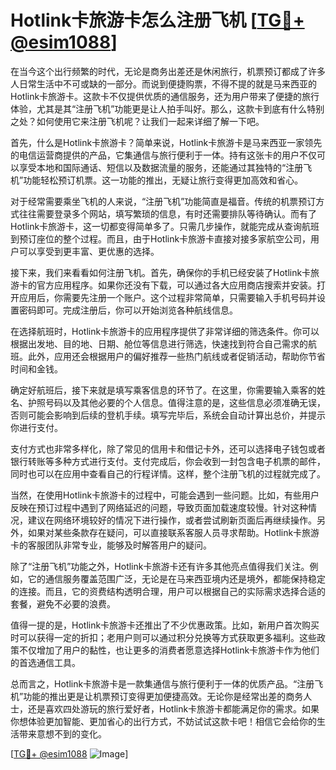 # Hotlink卡旅游卡怎么注册飞机 [[TG💪+ @esim1088](https://t.me/s/esim1088)]

在当今这个出行频繁的时代，无论是商务出差还是休闲旅行，机票预订都成了许多人日常生活中不可或缺的一部分。而说到便捷购票，不得不提的就是马来西亚的Hotlink卡旅游卡。这款卡不仅提供优质的通信服务，还为用户带来了便捷的旅行体验，尤其是其“注册飞机”功能更是让人拍手叫好。那么，这款卡到底有什么特别之处？如何使用它来注册飞机呢？让我们一起来详细了解一下吧。

首先，什么是Hotlink卡旅游卡？简单来说，Hotlink卡旅游卡是马来西亚一家领先的电信运营商提供的产品，它集通信与旅行便利于一体。持有这张卡的用户不仅可以享受本地和国际通话、短信以及数据流量的服务，还能通过其独特的“注册飞机”功能轻松预订机票。这一功能的推出，无疑让旅行变得更加高效和省心。

对于经常需要乘坐飞机的人来说，“注册飞机”功能简直是福音。传统的机票预订方式往往需要登录多个网站，填写繁琐的信息，有时还需要排队等待确认。而有了Hotlink卡旅游卡，这一切都变得简单多了。只需几步操作，就能完成从查询航班到预订座位的整个过程。而且，由于Hotlink卡旅游卡直接对接多家航空公司，用户可以享受到更丰富、更优惠的选择。

接下来，我们来看看如何注册飞机。首先，确保你的手机已经安装了Hotlink卡旅游卡的官方应用程序。如果你还没有下载，可以通过各大应用商店搜索并安装。打开应用后，你需要先注册一个账户。这个过程非常简单，只需要输入手机号码并设置密码即可。完成注册后，你可以开始浏览各种航线信息。

在选择航班时，Hotlink卡旅游卡的应用程序提供了非常详细的筛选条件。你可以根据出发地、目的地、日期、舱位等信息进行筛选，快速找到符合自己需求的航班。此外，应用还会根据用户的偏好推荐一些热门航线或者促销活动，帮助你节省时间和金钱。

确定好航班后，接下来就是填写乘客信息的环节了。在这里，你需要输入乘客的姓名、护照号码以及其他必要的个人信息。值得注意的是，这些信息必须准确无误，否则可能会影响到后续的登机手续。填写完毕后，系统会自动计算出总价，并提示你进行支付。

支付方式也非常多样化，除了常见的信用卡和借记卡外，还可以选择电子钱包或者银行转账等多种方式进行支付。支付完成后，你会收到一封包含电子机票的邮件，同时也可以在应用中查看自己的行程详情。这样，整个注册飞机的过程就完成了。

当然，在使用Hotlink卡旅游卡的过程中，可能会遇到一些问题。比如，有些用户反映在预订过程中遇到了网络延迟的问题，导致页面加载速度较慢。针对这种情况，建议在网络环境较好的情况下进行操作，或者尝试刷新页面后再继续操作。另外，如果对某些条款存在疑问，可以直接联系客服人员寻求帮助。Hotlink卡旅游卡的客服团队非常专业，能够及时解答用户的疑问。

除了“注册飞机”功能之外，Hotlink卡旅游卡还有许多其他亮点值得我们关注。例如，它的通信服务覆盖范围广泛，无论是在马来西亚境内还是境外，都能保持稳定的连接。而且，它的资费结构透明合理，用户可以根据自己的实际需求选择合适的套餐，避免不必要的浪费。

值得一提的是，Hotlink卡旅游卡还推出了不少优惠政策。比如，新用户首次购买时可以获得一定的折扣；老用户则可以通过积分兑换等方式获取更多福利。这些政策不仅增加了用户的黏性，也让更多的消费者愿意选择Hotlink卡旅游卡作为他们的首选通信工具。

总而言之，Hotlink卡旅游卡是一款集通信与旅行便利于一体的优质产品。“注册飞机”功能的推出更是让机票预订变得更加便捷高效。无论你是经常出差的商务人士，还是喜欢四处游玩的旅行爱好者，Hotlink卡旅游卡都能满足你的需求。如果你想体验更加智能、更加省心的出行方式，不妨试试这款卡吧！相信它会给你的生活带来意想不到的变化。

[[TG💪+ @esim1088](https://t.me/s/esim1088) ![Image](https://i.postimg.cc/4NQfJmqS/Snipaste-2025-05-13-00-14-12.png)]